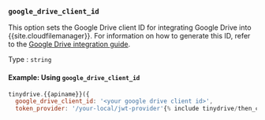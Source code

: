 ### `google_drive_client_id`

This option sets the Google Drive client ID for integrating Google Drive into {{site.cloudfilemanager}}. For information on how to generate this ID, refer to the [Google Drive integration guide]({{site.baseurl}}/tinydrive/integrations/googledrive-integration/).

Type
: `string`

#### Example: Using `google_drive_client_id`

```js
tinydrive.{{apiname}}({
  google_drive_client_id: '<your google drive client id>',
  token_provider: '/your-local/jwt-provider'{% include tinydrive/then_code_chunk.md %}
```
